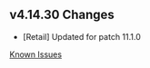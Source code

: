 ## v4.14.30 Changes

* [Retail] Updated for patch 11.1.0

[Known Issues](https://support.tradeskillmaster.com/en_US/known_issues)
